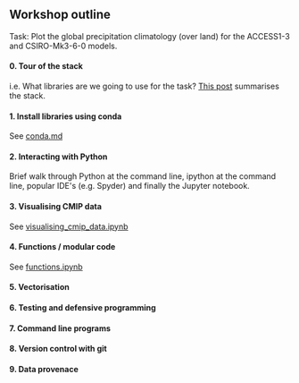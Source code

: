 ## Workshop outline

Task: Plot the global precipitation climatology (over land) for the ACCESS1-3 and CSIRO-Mk3-6-0 models.

#### 0. Tour of the stack

i.e. What libraries are we going to use for the task? [This post](https://drclimate.wordpress.com/2016/10/04/the-weatherclimate-python-stack/) summarises the stack.

#### 1. Install libraries using conda

See [conda.md](https://github.com/DamienIrving/teaching/blob/master/amos-icshmo/conda.md)

#### 2. Interacting with Python

Brief walk through Python at the command line, ipython at the command line, popular IDE's (e.g. Spyder) and finally the Jupyter notebook.

#### 3. Visualising CMIP data

See [visualising_cmip_data.ipynb](https://github.com/DamienIrving/teaching/blob/master/amos-icshmo/visualising_cmip_data.ipynb)

#### 4. Functions / modular code

See [functions.ipynb](https://github.com/DamienIrving/teaching/blob/master/amos-icshmo/functions.ipynb)

#### 5. Vectorisation

#### 6. Testing and defensive programming

#### 7. Command line programs

#### 8. Version control with git

#### 9. Data provenace

